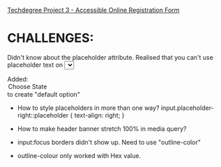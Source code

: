 [Techdegree Project 3 - Accessible Online Registration Form](https://gracemarsh.github.io/accessible-form/)

# CHALLENGES:

Didn't know about the placeholder attribute.
Realised that you can't use placeholder text on <select>

Added: <option default>Choose State</option> to create "default option"

- How to style placeholders in more than one way?
  input.placeholder-right::placeholder {
  text-align: right;
  }


- How to make header banner stretch 100% in media query?


- input:focus borders didn't show up. Need to use "outline-color"
- outline-colour only worked with Hex value.
